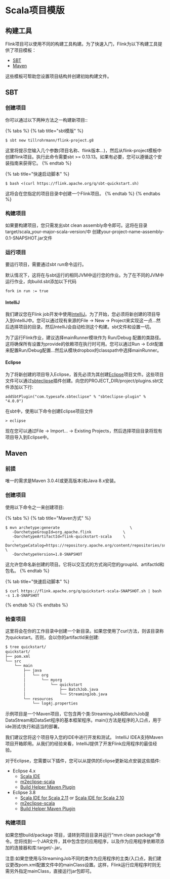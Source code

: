 # Scala项目模版

## 构建工具

Flink项目可以使用不同的构建工具构建。为了快速入门，Flink为以下构建工具提供了项目模板：

* [SBT](https://ci.apache.org/projects/flink/flink-docs-master/dev/projectsetup/scala_api_quickstart.html#sbt)
* [Maven](https://ci.apache.org/projects/flink/flink-docs-master/dev/projectsetup/scala_api_quickstart.html#maven)

这些模板可帮助您设置项目结构并创建初始构建文件。

## SBT

### 创建项目

你可以通过以下两种方法之一构建新项目::

{% tabs %}
{% tab title="sbt模版" %}
```text
$ sbt new tillrohrmann/flink-project.g8
```

这里将提示您输入几个参数\(项目名称、flink版本…\)，然后从flink-project模板中创建flink项目。执行此命令需要sbt &gt;= 0.13.13。如果有必要，您可以遵循这个安装指南来获得它。
{% endtab %}

{% tab title="快速启动脚本" %}
```text
$ bash <(curl https://flink.apache.org/q/sbt-quickstart.sh)
```

这将会在您指定的项目目录中创建一个Flink项目。
{% endtab %}
{% endtabs %}

### 构建项目

如果要构建项目，您只需发出sbt clean assembly命令即可。这将在目录target/scala\_your-major-scala-version/中 创建your-project-name-assembly-0.1-SNAPSHOT.jar文件

### 运行项目

要运行项目，需要通过sbt run命令运行。

默认情况下，这将在与sbt运行的相同JVM中运行您的作业。为了在不同的JVM中运行作业，向build.sbt添加以下代码

```text
fork in run := true
```

#### IntelliJ

我们建议您在Flink job开发中使用[IntelliJ](https://www.jetbrains.com/idea/)。为了开始，您必须将新创建的项目导入到IntelliJ中。您可以通过现有来源的File -&gt; New -&gt; Project来实现这一点…然后选择项目的目录。然后IntelliJ会自动检测这个构建。sbt文件和设置一切。

为了运行Flink作业，建议选择mainRunner模块作为 Run/Debug 配置的类路径。这将确保所有设置为provide的依赖项在执行时可用。您可以通过Run -&gt; Edit配置来配置Run/Debug配置…然后从模块dropbox的classpath中选择mainRunner。

#### Eclipse

为了将新创建的项目导入Eclipse，首先必须为其创建[Eclipse](https://eclipse.org/)项目文件。这些项目文件可以通过[sbteclipse](https://github.com/typesafehub/sbteclipse)插件创建。向您的PROJECT\_DIR/project/plugins.sbt文件添加以下行:

```text
addSbtPlugin("com.typesafe.sbteclipse" % "sbteclipse-plugin" % "4.0.0")
```

在sbt中，使用以下命令创建Eclipse项目文件

```text
> eclipse
```

现在您可以通过File -&gt; Import... -&gt; Existing Projects，然后选择项目目录将现有项目导入到Eclipse中。

## Maven

### 前提

唯一的需求是Maven 3.0.4\(或更高版本\)和Java 8.x安装。

### 创建项目

使用以下命令之一来创建项目:

{% tabs %}
{% tab title="Maven方式" %}
```text
$ mvn archetype:generate                               \
   -DarchetypeGroupId=org.apache.flink              \
   -DarchetypeArtifactId=flink-quickstart-scala     \
   -DarchetypeCatalog=https://repository.apache.org/content/repositories/snapshots/ \
   -DarchetypeVersion=1.8-SNAPSHOT
```

这允许您命名新创建的项目。它将以交互式的方式询问您的groupId、artifactId和包名。
{% endtab %}

{% tab title="快速启动脚本" %}
```text
$ curl https://flink.apache.org/q/quickstart-scala-SNAPSHOT.sh | bash -s 1.8-SNAPSHOT
```
{% endtab %}
{% endtabs %}

### 检查项目

这里将会在你的工作目录中创建一个新目录。如果您使用了curl方法，则该目录称为quickstart。否则，会以你的artifactId来创建:

```bash
$ tree quickstart/
quickstart/
├── pom.xml
└── src
    └── main
        ├── java
        │   └── org
        │       └── myorg
        │           └── quickstart
        │               ├── BatchJob.java
        │               └── StreamingJob.java
        └── resources
            └── log4j.properties
```

示例项目是一个Maven项目，它包含两个类:StreamingJob和BatchJob是DataStream和DataSet程序的基本框架程序。main\(\)方法是程序的入口点，用于ide测试/执行和适当的部署。

我们建议您将这个项目导入您的IDE中进行开发和测试。 IntelliJ IDEA支持Maven项目开箱即用。从我们的经验来看，IntelliJ提供了开发Flink应用程序的最佳经验。

对于Eclipse，您需要以下插件，您可以从提供的Eclipse更新站点安装这些插件:

* Eclipse 4.x
  * [Scala IDE](http://download.scala-ide.org/sdk/lithium/e44/scala211/stable/site)
  * [m2eclipse-scala](http://alchim31.free.fr/m2e-scala/update-site)
  * [Build Helper Maven Plugin](https://repo1.maven.org/maven2/.m2e/connectors/m2eclipse-buildhelper/0.15.0/N/0.15.0.201207090124/)
* Eclipse 3.8
  * [Scala IDE for Scala 2.11](http://download.scala-ide.org/sdk/helium/e38/scala211/stable/site) or [Scala IDE for Scala 2.10](http://download.scala-ide.org/sdk/helium/e38/scala210/stable/site)
  * [m2eclipse-scala](http://alchim31.free.fr/m2e-scala/update-site)
  * [Build Helper Maven Plugin](https://repository.sonatype.org/content/repositories/forge-sites/m2e-extras/0.14.0/N/0.14.0.201109282148/)

### 构建项目

如果您想build/package 项目，请转到项目目录并运行“mvn clean package”命令。您将找到一个JAR文件，其中包含您的应用程序，以及作为应用程序依赖项添加的连接器和库:target/-.jar。

注意:如果您使用与StreamingJob不同的类作为应用程序的主类/入口点，我们建议更改pom.xml配置文件中的mainClass设置。这样，Flink运行应用程序时则无需另外指定mainClass，直接运行jar包即可。

